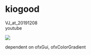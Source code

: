 # kiogood
 
 VJ_at_20191208  
 youtube
 
[![](https://img.youtube.com/vi/bPYtB-brgJA/0.jpg)](https://www.youtube.com/watch?v=bPYtB-brgJA)

  dependent on ofxGui, ofxColorGradient
